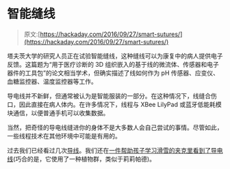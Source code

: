 # 智能缝线

> 原文:[https://hackaday.com/2016/09/27/smart-sutures/](https://hackaday.com/2016/09/27/smart-sutures/)

塔夫茨大学的研究人员正在试验智能缝线，这种缝线可以为康复中的病人提供电子反馈。这篇题为“用于医疗诊断的 3D 组织嵌入的基于线的微流体、传感器和电子器件的工具包”的论文相当学术，但确实描述了线如何作为 pH 传感器、应变仪、血糖监控器、温度监控器等工作。

导电线并不新鲜，但通常被认为是智能服装的一部分。在这种情况下，线缝合伤口，因此直接在病人体内。在许多情况下，线程与 XBee LilyPad 或蓝牙低能耗模块通信，以便普通手机可以收集数据。

当然，把奇怪的导电线缝进你的身体不是大多数人会自己尝试的事情。尽管如此，一些线程技术在其他环境中可能是有用的。

过去我们已经看过几次[导线](https://hackaday.com/2014/04/12/sewing-conductive-thread-in-parallel-lines/)。我们还在[一件帮助孩子学习滑雪的夹克里看到了导电线](https://hackaday.com/2016/02/22/ski-buddy-jacket-uses-arduino-to-teach-youngsters-to-ski/)(巧合的是，它使用了一种植物群，类似于莉莉帕德)。